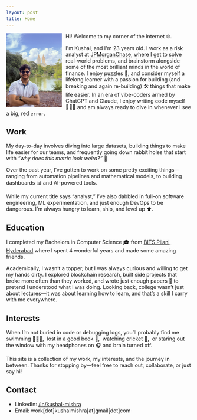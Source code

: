 ```yaml
---
layout: post
title: Home
---
```


<img src = "../assets/profile.jpg" width = "30%" height = "30%" align = "left" style = "margin-right: 10px; margin-bottom: -5px;">

Hi! Welcome to my corner of the internet 🌐.

I'm Kushal, and I'm 23 years old. I work as a risk analyst at [JPMorganChase](https://www.jpmorganchase.com/), where I get to solve real-world problems, and brainstorm alongside some of the most brilliant minds in the world of finance. I enjoy puzzles 🧩, and consider myself a lifelong learner with a passion for building (and breaking and again re-building) 🛠️ things that make life easier. In an era of vibe-coders armed by ChatGPT and Claude, I enjoy writing code myself 👨🏻‍💻 and am always ready to dive in whenever I see a big, red `error`.

## Work

My day-to-day involves diving into large datasets, building things to make life easier for our teams, and frequently going down rabbit holes that start with _“why does this metric look weird?”_ 🤔

Over the past year, I’ve gotten to work on some pretty exciting things—ranging from automation pipelines and mathematical models, to building dashboards 📊 and AI-powered tools.

While my current title says “analyst,” I’ve also dabbled in full-on software engineering, ML experimentation, and just enough DevOps to be dangerous. I'm always hungry to learn, ship, and level up ⬆️.

## Education

I completed my Bachelors in Computer Science 🎓 from [BITS Pilani, Hyderabad](https://www.bits-pilani.ac.in/hyderabad/) where I spent 4 wonderful years and made some amazing friends.

Academically, I wasn’t a topper, but I was always curious and willing to get my hands dirty. I explored blockchain research, built side projects that broke more often than they worked, and wrote just enough papers 📝 to pretend I understood what I was doing. Looking back, college wasn’t just about lectures—it was about learning how to learn, and that’s a skill I carry with me everywhere.

## Interests

When I’m not buried in code or debugging logs, you’ll probably find me swimming 🏊🏻‍♂️,&nbsp; lost in a good book 📖, &nbsp;watching cricket 🏏,&nbsp; or staring out the window with my headphones on 🎧 and brain turned off.

This site is a collection of my work, my interests, and the journey in between. Thanks for stopping by—feel free to reach out, collaborate, or just say hi!

## Contact

- LinkedIn: [/in/kushal-mishra](https://www.linkedin.com/in/kushal-mishra/)
- Email: work[dot]kushalmishra[at]gmail[dot]com
